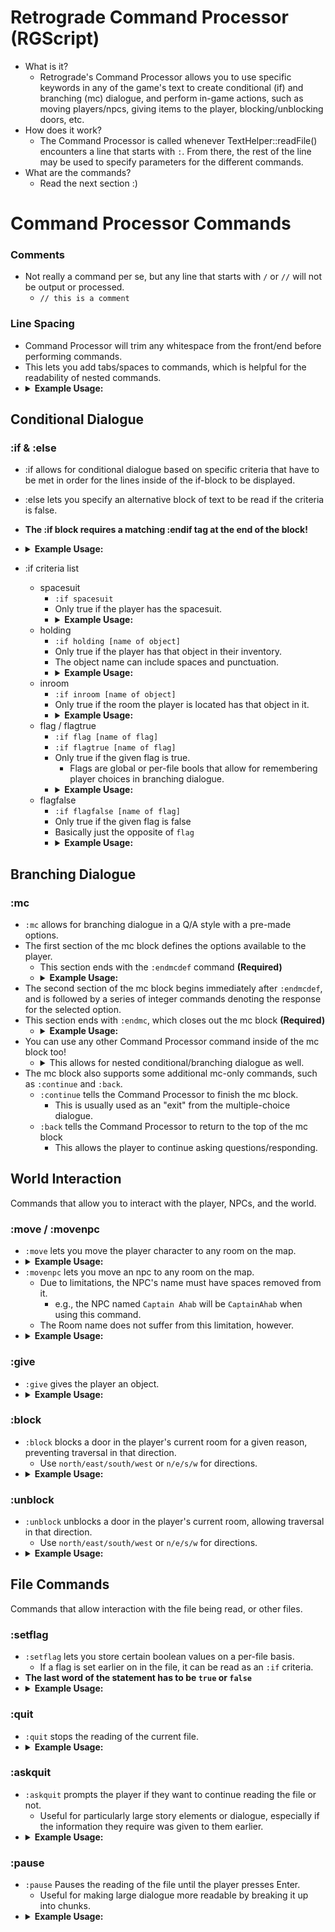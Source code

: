 
# Retrograde Command Processor (RGScript)
- What is it?
  - Retrograde's Command Processor allows you to use specific keywords in any of the game's text to create conditional (if) and branching (mc) dialogue, and perform in-game actions, such as moving players/npcs, giving items to the player, blocking/unblocking doors, etc.
- How does it work?
  - The Command Processor is called whenever TextHelper::readFile() encounters a line that starts with `:`. From there, the rest of the line may be used to specify parameters for the different commands.
- What are the commands?
  - Read the next section :)
# Command Processor Commands
### Comments
- Not really a command per se, but any line that starts with `/` or `//` will not be output or processed.
	- `// this is a comment`
### Line Spacing
- Command  Processor will trim any whitespace from the front/end before performing commands.
- This lets you add tabs/spaces to commands, which is helpful for the readability of nested commands.
- <details>
	<summary><b>Example Usage:</b></summary>
	<pre><code>
	:if spacesuit
		Spacesuit!
		:if holding oxygen tank
		Oxygen Tank!
			:if holding apple
			Apple!
			:endif
		:endif
	:endif
	</pre></code>
## Conditional Dialogue
### :if & :else
- :if allows for conditional dialogue based on specific criteria that have to be met in order for the lines inside of the if-block to be displayed.
- :else lets you specify an alternative block of text to be read if the criteria is false.
- **The :if block requires a matching :endif tag at the end of the block!**
- <details>
	 <summary><b>Example Usage:</b></summary>
	  <pre><code>
	  :if holding apple
	  This line will only appear if the player has an apple in their inventory!
	  :else
	  This line will only appear if the player does not have an apple in their inventory.
	  :endif
	  </code></pre>
	</details>

- :if criteria list
	- spacesuit
		- `:if spacesuit`
		- Only true if the player has the spacesuit.
		- <details>
			<summary><b>Example Usage:</b></summary>
			 <pre><code>
			 Joe: Do you have the spacesuit yet?
			 :if spacesuit
			 Joe: You've got the spacesuit! Nice!
			 :else
			 Joe: You need to get the spacesuit still! It's over in that airlock.
			 Come back to me once you've got it.
			 :endif
			 </code></pre></details>
	- holding
		- `:if holding [name of object]`
		- Only true if the player has that object in their inventory.
		- The object name can include spaces and punctuation.
		- <details>
			<summary><b>Example Usage:</b></summary>
			<pre><code>
			Joe: Hey, do you have that apple?
			:if holding apple
			Joe: Sweet! Bon appetit!
			:else
			Joe: You said you've get me that apple, man!
			:endif
			</pre></code>
	- inroom
		- `:if inroom [name of object]`
		- Only true if the room the player is located has that object in it.
		- 	<details>
			<summary><b>Example Usage:</b></summary>
			<pre><code>
			Sweeper Bot: NEED SOMETHING TO SWEEP.
			:if inroom pile of dust
			Sweeper Bot: SWEEPABLE DETECTED. ENGAGE SWEEPING.
			:else
			Sweeper Bot: SLEEP MODE ENGAGED.
			:endif
			</pre></code>
	- flag / flagtrue
		- `:if flag [name of flag]`
		- `:if flagtrue [name of flag]`
		- Only true if the given flag is true.
			- Flags are global or per-file bools that allow for remembering player choices in branching dialogue.
		- 	<details>
			<summary><b>Example Usage:</b></summary>
			<pre><code>
			You see Joe sitting alone, and walk up to him.
			Joe: Oh hey there, man.
			:if flag gave joe apple
			Joe: Thanks for giving me that apple earlier. It really hit the spot!
			:else
			Joe: I'm starving. Do you have any food?
			:endif
			</pre></code>
	- flagfalse
		- `:if flagfalse [name of flag]`
		- Only true if the given flag is false
		- Basically just the opposite of `flag`
		- 	<details>
			<summary><b>Example Usage:</b></summary>
			<pre><code>
			You see Joe sitting alone, and walk up to him.
			Joe: Oh hey there, man.
			:if flagfalse gave joe apple
			Joe: I'm starving. Do you have any food?
			:else
			Joe: Thanks for giving me that apple earlier. It really hit the spot!
			:endif
			</pre></code>
## Branching Dialogue
### :mc
-	`:mc` allows for branching dialogue in a Q/A style with a pre-made options.
-	The first section of the mc block defines the options available to the player.
	-	This section ends with the `:endmcdef` command **(Required)**
	-	<details>
		<summary><b>Example Usage:</b></summary>
		<pre><code>
		Joe: What did you want to ask me?
		:mc
		[1] How did you get here?
		[2] Where are we?
		[3] What's your favourite food?
		:endmcdef
		</pre></code>
- The second section of the mc block begins immediately after `:endmcdef`, and is followed by a series of integer commands denoting the response for the selected option.
- This section ends with `:endmc`, which closes out the mc block **(Required)**
	- <details>
		<summary><b>Example Usage:</b></summary>
		<pre><code>
		Joe: What did you want to ask me?
		:mc
		[1] How did you get here?
		[2] Where are we?
		[3] What's your favourite food?
		[4] I have to go.
		:endmcdef
		1:
		Joe: Me? I boarded the ship on the Nouveau Port just like everyone else aboard.
		:back
		2:
		Joe: We're aboard the Captrualis, the lovely flagship of the Federation!
		:back
		3:
		Joe: My favourite food are apples. I love how sweet and fragrant they are.
		My favourite variety is definitely the Honeycrisp. The texture is to die for!
		:back
		4:
		Joe: I'll see you around, man.
		:continue
		:endmc
		</pre></code>
- You can use any other Command Processor command inside of the mc block too!
	- <details>
		<summary>This allows for nested conditional/branching dialogue as well.</summary>
		<pre><code>
		Joe: What did you want to ask me?
		:mc
		[1] Why are we here?
		:endmcdef
		1:
			Joe: That's a silly question.
			:mc
			[1] Is it really?
			[2] I think it's a perfectly cromulent question.
			:endmcdef
			1:
				Joe: Yeah, it is.
			2:
				Joe: Cromulent isn't a word.
				:if flag cromulent is a word
					Joe: ...Well, I stand corrected.
				:endif
			:endmc
		:endmc
		</pre></code>
- The mc block also supports some additional mc-only commands, such as `:continue` and `:back`.
	- `:continue` tells the Command Processor to finish the mc block.
		- This is usually used as an "exit" from the multiple-choice dialogue.
	- `:back` tells the Command Processor to return to the top of the mc block
		- This allows the player to continue asking questions/responding.

 ## World Interaction
 Commands that allow you to interact with the player, NPCs, and the world.
 ### :move / :movenpc
 - `:move` lets you move the player character to any room on the map.
 - <details>
	<summary><b>Example Usage:</b></summary>
	<pre><code>
	// Moves the player character to the Boiler Room
	:move Boiler Room
	// Moves the player character to the Engine Room
	:move engineroom
	</code></pre>
	</details>
- `:movenpc` lets you move an npc to any room on the map.
	- Due to limitations, the NPC's name must have spaces removed from it.
		- e.g., the NPC named `Captain Ahab` will be `CaptainAhab` when using this command.
	- The Room name does not suffer from this limitation, however.
- <details>
	<summary><b>Example Usage:</b></summary>
	<pre><code>
	// Moves Bob to the Boiler Room
	:movenpc bob boilerroom
	// Moves Captain Ahab to the Engine Room
	:movenpc CaptainAhab Engine Room
	// Moves Barney the Buccaneer to the Boiler Room
	:movenpc barneyTheBuccaneer Boiler Room
	</code></pre>
	</details>
### :give
- `:give` gives the player an object.
- <details>
	<summary><b>Example Usage:</b></summary>
	<pre><code>
	:give apple
	:give orange
	:give pile of rocks
	:give anatomically-correct model of a large alien monkey
	</code></pre>
	</details>
### :block
- `:block` blocks a door in the player's current room for a given reason, preventing traversal in that direction.
	- Use `north/east/south/west` or `n/e/s/w` for directions.
- <details>
	<summary><b>Example Usage:</b></summary>
	<pre><code>
	:block north A large cat is blocking your path.
	:block south Another large cat is in the way.
	:block e What is with all of these large cats?
	</code></pre>
	</details>
### :unblock
- `:unblock` unblocks a door in the player's current room, allowing traversal in that direction.
	- Use `north/east/south/west` or `n/e/s/w` for directions.
- <details>
	<summary><b>Example Usage:</b></summary>
	<pre><code>
	The large cat jumps away!
	:unblock north
	The other large cat flies away!
	:unblock south
	I guess there wasn't a cat blocking this way in the first place...
	:unblock e
	</code></pre>
	</details>

## File Commands
Commands that allow interaction with the file being read, or other files.
### :setflag
- `:setflag` lets you store certain boolean values on a per-file basis.
	- If a flag is set earlier on in the file, it can be read as an `:if` criteria.
- **The last word of the statement has to be `true` or `false`**
- <details>
	<summary><b>Example Usage:</b></summary>
	<pre><code>
	:setflag bunnies are cute true
	:setflag cats are cute true
	:setflag chihuahas are cute false
	:if flag bunnies are cute
		I think so too :)
	:endif
	:if flag chihuahas are cute
		Definitely :)
	:else
		How could you!
		I don't trust your judgement on what is cute anymore! :(
		:setflag bunnies are cute false
		:setflag cats are cute false
	:endif
	</code></pre>
	</details>
### :quit
- `:quit` stops the reading of the current file.
- <details>
	<summary><b>Example Usage:</b></summary>
	<pre><code>
	Some dialogue I want you to see!
	:quit
	This dialogue will never be displayed.
	</code></pre>
	</details>
### :askquit
- `:askquit` prompts the player if they want to continue reading the file or not.
	- Useful for particularly large story elements or dialogue, especially if the information they require was given to them earlier.
- <details>
	<summary><b>Example Usage:</b></summary>
	<pre><code>
	Blah blah
	Here's a code: 1234
	I will now tell you my life story.
	:askquit
	Glad you decided to stick around!
	So once, when I was a child...
	</code></pre>
	</details>
### :pause
- `:pause` Pauses the reading of the file until the player presses Enter.
	- Useful for making large dialogue more readable by breaking it up into chunks.
- <details>
	<summary><b>Example Usage:</b></summary>
	<pre><code>
	Here's a very large section of dialogue talking about some cool stuff.
	This is quite the ramble.
	Very big.
	:pause
	Anyways, as I was saying, this is quite large and hard to read if it were just
	spewed at you in one fell swoop.
	:pause
	It's quite useful to be able to break this up, as it allows for the player
	to have some more control over what they're reading, and at what pace.
	</code></pre>
	</details>
